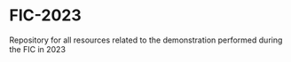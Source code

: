 # FIC-2023
Repository for all resources related to the demonstration performed during the FIC in 2023
